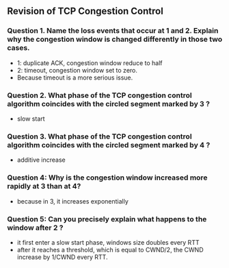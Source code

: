 ## Revision of TCP Congestion Control

### Question 1. Name the loss events that occur at 1 and 2. Explain why the congestion window is changed differently in those two cases.
- 1: duplicate ACK, congestion window reduce to half
- 2: timeout, congestion window set to zero.
- Because timeout is a more serious issue.

### Question 2. What phase of the TCP congestion control algorithm coincides with the circled segment marked by 3 ?
- slow start

### Question 3. What phase of the TCP congestion control algorithm coincides with the circled segment marked by 4 ?
- additive increase

### Question 4: Why is the congestion window increased more rapidly at 3 than at 4?
- because in 3, it increases exponentially

### Question 5: Can you precisely explain what happens to the window after 2 ? 
- it first enter a slow start phase, windows size doubles every RTT
- after it reaches a threshold, which is equal to CWND/2, the CWND increase by 1/CWND every RTT.

